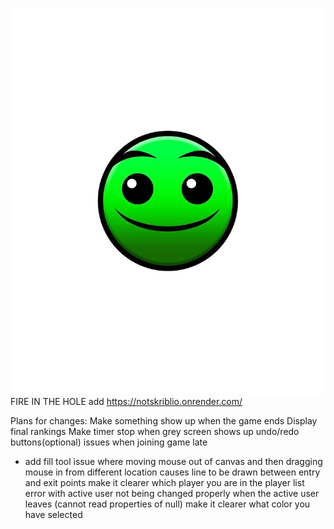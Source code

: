 ![normal](images/normal.jpg)
FIRE IN THE HOLE
add
https://notskriblio.onrender.com/

Plans for changes:
Make something show up when the game ends
    Display final rankings
Make timer stop when grey screen shows up
undo/redo buttons(optional)
issues when joining game late
 - add fill tool
issue where moving mouse out of canvas and then dragging mouse in from different location causes line to be drawn between entry and exit points
make it clearer which player you are in the player list
error with active user not being changed properly when the active user leaves (cannot read properties of null)
make it clearer what color you have selected